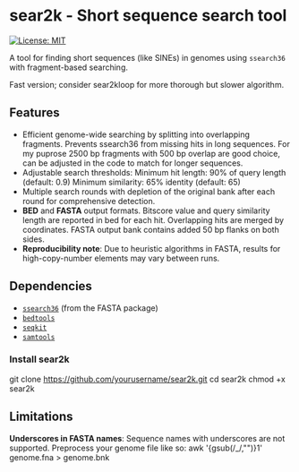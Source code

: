 # sear2k - Short sequence search tool

[![License: MIT](https://img.shields.io/badge/License-MIT-yellow.svg)](https://opensource.org/licenses/MIT)

A tool for finding short sequences (like SINEs) in genomes using `ssearch36` with fragment-based searching.

Fast version; consider sear2kloop for more thorough but slower algorithm.

## Features

- Efficient genome-wide searching by splitting into overlapping fragments.
  Prevents ssearch36 from missing hits in long sequences.
  For my puprose 2500 bp fragments with 500 bp overlap are good choice, can be adjusted in the code to match for longer sequences.
- Adjustable search thresholds:
   Minimum hit length: 90% of query length (default: 0.9)
   Minimum similarity: 65% identity (default: 65)
- Multiple search rounds with depletion of the original bank after each round for comprehensive detection. 
- **BED** and **FASTA** output formats.
  Bitscore value and query similarity length are reported in bed for each hit.
  Overlapping hits are merged by coordinates.
  FASTA output bank contains added 50 bp flanks on both sides.
- **Reproducibility note**: Due to heuristic algorithms in FASTA, results for high-copy-number elements may vary between runs.

## Dependencies

- [`ssearch36`](https://fasta.bioch.virginia.edu/fasta_www2/fasta_list2.shtml) (from the FASTA package)
- [`bedtools`](https://bedtools.readthedocs.io/)
- [`seqkit`](https://bioinf.shenwei.me/seqkit/)
- [`samtools`](http://www.htslib.org/)


### Install sear2k

git clone https://github.com/yourusername/sear2k.git
cd sear2k
chmod +x sear2k

## Limitations

**Underscores in FASTA names**: Sequence names with underscores are not supported. Preprocess your genome file like so:
awk '{gsub(/_/,"")}1' genome.fna > genome.bnk
